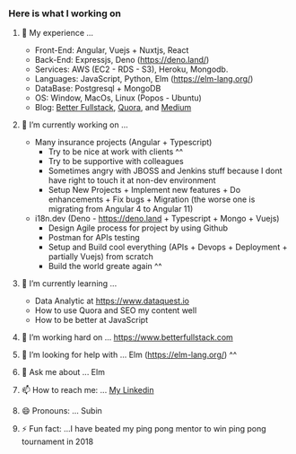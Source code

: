 ### Here is what I working on 

1. 🔭 My experience ...
    - Front-End: Angular, Vuejs + Nuxtjs, React
    - Back-End: Expressjs, Deno (https://deno.land/)
    - Services: AWS (EC2 - RDS - S3), Heroku, Mongodb.
    - Languages: JavaScript, Python, Elm (https://elm-lang.org/)
    - DataBase: Postgresql + MongoDB
    - OS: Window, MacOs, Linux (Popos - Ubuntu)
    - Blog: [Better Fullstack](https://betterfullstack.com/), [Quora](https://www.quora.com/q/cgbxrlafulcelfjr?invite_code=WQivlx6TRLlqqnzZ1VHv), and [Medium](https://medium.com/@transonhoang)
2. 👋 I’m currently working on ...
    - Many insurance projects (Angular + Typescript)
        - Try to be nice at work with clients ^^
        - Try to be supportive with colleagues 
        - Sometimes angry with JBOSS and Jenkins stuff because I dont have right to touch it at non-dev environment
        - Setup New Projects + Implement new features + Do enhancements + Fix bugs + Migration (the worse one is migrating from Angular 4 to Angular 11)
    - i18n.dev (Deno - https://deno.land + Typescript + Mongo + Vuejs)
        - Design Agile process for project by using Github
        - Postman for APIs testing
        - Setup and Build cool everything (APIs + Devops + Deployment + partially Vuejs) from scratch
        - Build the world greate again ^^
        
3. 🌱 I’m currently learning ...
    - Data Analytic at https://www.dataquest.io
    - How to use Quora and SEO my content well
    - How to be better at JavaScript
    
4. 👯 I’m working hard on ... https://www.betterfullstack.com
5. 🤔 I’m looking for help with ... Elm (https://elm-lang.org/) ^^
6. 💬 Ask me about ... Elm
7. 📫 How to reach me: ... [My Linkedin](https://www.linkedin.com/in/hoangtranson/)
8. 😄 Pronouns: ... Subin
9. ⚡ Fun fact: ...I have beated my ping pong mentor to win ping pong tournament in 2018
